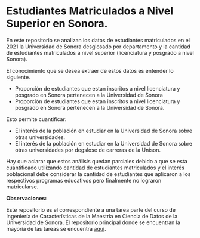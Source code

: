 # Estudiantes Matriculados a Nivel Superior en Sonora.
En este repositorio se analizan los datos de estudiantes matriculados en el 2021 la Universidad de Sonora desglosado por departamento y la cantidad de estudiantes matriculados a nivel superior (licenciatura y posgrado a nivel Sonora).

El conocimiento que se desea extraer de estos datos es entender lo siguiente.

*   Proporción de estudiantes que estan inscritos a nivel licenciatura y posgrado en Sonora pertenecen a la Universidad de Sonora
*   Proporción de estudiantes que estan inscritos a nivel licenciatura y posgrado en Sonora pertenecen a la Universidad de Sonora. 

Esto permite cuantificar:

*   El interés de la población en estudiar en la Universidad de Sonora sobre otras universidades.
*   El interés de la población en estudiar en la Universidad de Sonora sobre otras universidades por degslose de carreras de la Unison.

Hay que aclarar que estos análisis quedan parciales debido a que se esta cuantificado utilizando cantidad de estudiantes matriculados y el interés poblacional debe considerar la cantidad de estudiantes que aplicaron a los respectivos programas educativos pero finalmente no lograron matricularse.

**Observaciones:** 

Este repositorio es el correspondiente a una tarea parte del curso de Ingeniería de Características de la Maestría en Ciencia de Datos de la Universidad de Sonora. El repositorio principal donde se encuentran la mayoría de las tareas se encuentra [aquí](https://github.com/Maleniski/ing-caracteristicas).
